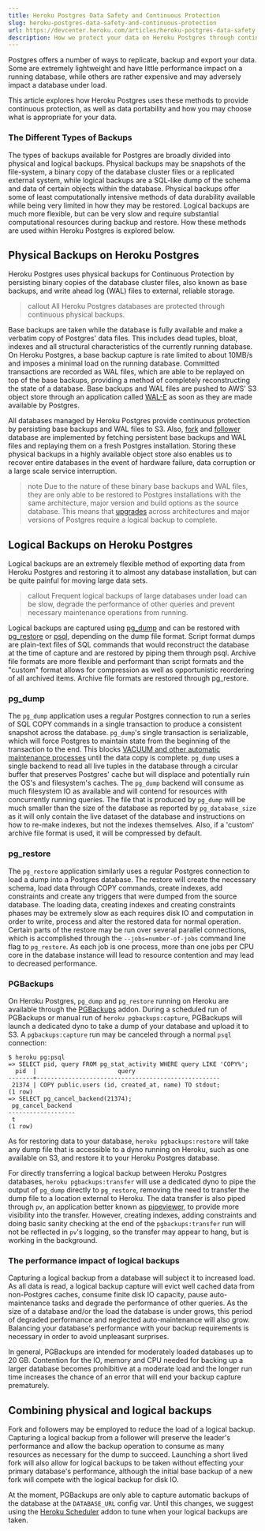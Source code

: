 ```yaml
---
title: Heroku Postgres Data Safety and Continuous Protection
slug: heroku-postgres-data-safety-and-continuous-protection
url: https://devcenter.heroku.com/articles/heroku-postgres-data-safety-and-continuous-protection
description: How we protect your data on Heroku Postgres through continuous protection via wal-e and backups via pgbackups and dumps.
---
```


Postgres offers a number of ways to replicate, backup and export your data. Some are extremely lightweight and have little performance impact on a running database, while others are rather expensive and may adversely impact a database under load.

This article explores how Heroku Postgres uses these methods to provide continuous protection, as well as data portability and how you may choose what is appropriate for your data. 

### The Different Types of Backups
The types of backups available for Postgres are broadly divided into physical and logical backups. Physical backups may be snapshots of the file-system, a binary copy of the database cluster files or a replicated external system, while logical backups are a SQL-like dump of the schema and data of certain objects within the database. Physical backups offer some of least computationally intensive methods of data durability available while being very limited in how they may be restored. Logical backups are much more flexible, but can be very slow and require substantial computational resources during backup and restore. How these methods are used within Heroku Postgres is explored below.

## Physical Backups on Heroku Postgres
Heroku Postgres uses physical backups for Continuous Protection by persisting binary copies of the database cluster files, also known as base backups, and write ahead log (WAL) files to external, reliable storage. 

>callout
>All Heroku Postgres databases are protected through continuous physical backups.

Base backups are taken while the database is fully available and make a verbatim copy of Postgres' data files. This includes dead tuples, bloat, indexes and all structural characteristics of the currently running database. On Heroku Postgres, a base backup capture is rate limited to about 10MB/s and imposes a minimal load on the running database. Committed transactions are recorded as WAL files, which are able to be replayed on top of the base backups, providing a method of completely reconstructing the state of a database. Base backups and WAL files are pushed to AWS' S3 object store through an application called [WAL-E](https://github.com/wal-e/wal-e) as soon as they are made available by Postgres. 

All databases managed by Heroku Postgres provide continuous protection by persisting base backups and WAL files to S3. Also, [fork](https://devcenter.heroku.com/articles/heroku-postgres-fork) and [follower](https://devcenter.heroku.com/articles/heroku-postgres-follower-databases) database are implemented by fetching persistent base backups and WAL files and replaying them on a fresh Postgres installation. Storing these physical backups in a highly available object store also enables us to recover entire databases in the event of hardware failure, data corruption or a large scale service interruption.

>note
>Due to the nature of these binary base backups and WAL files, they are only able to be restored to Postgres installations with the same architecture, major version and build options as the source database. This means that [upgrades](https://devcenter.heroku.com/articles/upgrade-heroku-postgres-with-pgbackups) across architectures and major versions of Postgres require a logical backup to complete.

## Logical Backups on Heroku Postgres
Logical backups are an extremely flexible method of exporting data from Heroku Postgres and restoring it to almost any database installation, but can be quite painful for moving large data sets. 

>callout
>Frequent logical backups of large databases under load can be slow, degrade the performance of other queries and prevent necessary maintenance operations from running. 

Logical backups are captured using [pg_dump](http://www.postgresql.org/docs/9.2/interactive/app-pgdump.html) and can be restored with [pg_restore](http://www.postgresql.org/docs/9.2/static/app-pgrestore.html) or [psql](http://www.postgresql.org/docs/9.2/static/app-psql.html), depending on the dump file format. Script format dumps are plain-text files of SQL commands that would reconstruct the database at the time of capture and are restored by piping them through psql. Archive file formats are more flexible and performant than script formats and the "custom" format allows for compression as well as opportunistic reordering of all archived items. Archive file formats are restored through pg_restore. 

### pg_dump
The `pg_dump` application uses a regular Postgres connection to run a series of SQL COPY commands in a single transaction to produce a consistent snapshot across the database. `pg_dump`'s single transaction is serializable, which will force Postgres to maintain state from the beginning of the transaction to the end. This blocks [VACUUM and other automatic maintenance processes](https://devcenter.heroku.com/articles/heroku-postgres-database-tuning) until the data copy is complete. `pg_dump` uses a single backend to read all live tuples in the database through a circular buffer that preserves Postgres' cache but will displace and potentially ruin the OS's and filesystem's caches. The `pg_dump` backend will consume as much filesystem IO as available and will contend for resources with concurrently running queries. The file that is produced by `pg_dump` will be much smaller than the size of the database as reported by `pg_database_size` as it will only contain the live dataset of the database and instructions on how to re-make indexes, but not the indexes themselves. Also, if a 'custom' archive file format is used, it will be compressed by default.

### pg_restore
The `pg_restore` application similarly uses a regular Postgres connection to load a dump into a Postgres database. The restore will create the necessary schema, load data through COPY commands, create indexes, add constraints and create any triggers that were dumped from the source database. The loading data, creating indexes and creating constraints phases may be extremely slow as each requires disk IO and computation in order to write, process and alter the restored data for normal operation. Certain parts of the restore may be run over several parallel connections, which is accomplished through the `--jobs=number-of-jobs` command line flag to `pg_restore`. As each job is one process, more than one jobs per CPU core in the database instance will lead to resource contention and may lead to decreased performance. 

### PGBackups
On Heroku Postgres, `pg_dump` and `pg_restore` running on Heroku are available through the [PGBackups](https://devcenter.heroku.com/articles/pgbackups) addon. During a scheduled run of PGBackups or manual run of `heroku pgbackups:capture`, PGBackups will launch a dedicated dyno to take a dump of your database and upload it to S3. A `pgbackups:capture` run may be canceled through a normal `psql` connection:

```term
$ heroku pg:psql
=> SELECT pid, query FROM pg_stat_activity WHERE query LIKE 'COPY%';  
  pid  |                       query
-------+----------------------------------------------------
 21374 | COPY public.users (id, created_at, name) TO stdout;
(1 row)
=> SELECT pg_cancel_backend(21374);
 pg_cancel_backend 
-------------------
 t
(1 row)
```

As for restoring data to your database, `heroku pgbackups:restore` will take any dump file that is accessible to a dyno running on Heroku, such as one available on S3, and restore it to your Heroku Postgres database. 

For directly transferring a logical backup between Heroku Postgres databases, `heroku pgbackups:transfer` will use a dedicated dyno to pipe the output of `pg_dump` directly to `pg_restore`, removing the need to transfer the dump file to a location external to Heroku. The data transfer is also piped through `pv`, an application better known as [pipeviewer](http://linux.die.net/man/1/pv), to provide more visibility into the transfer. However, creating indexes, adding constraints and doing basic sanity checking at the end of the `pgbackups:transfer` run will not be reflected in `pv`'s logging, so the transfer may appear to hang, but is working in the background. 

### The performance impact of logical backups
Capturing a logical backup from a database will subject it to increased load. As all data is read, a logical backup capture will evict well cached data from non-Postgres caches, consume finite disk IO capacity, pause auto-maintenance tasks and degrade the performance of other queries. As the size of a database and/or the load the database is under grows, this period of degraded performance and neglected auto-maintenance will also grow. Balancing your database's performance with your backup requirements is necessary in order to avoid unpleasant surprises. 

In general, PGBackups are intended for moderately loaded databases up to 20 GB. Contention for the IO, memory and CPU needed for backing up a larger database becomes prohibitive at a moderate load and the longer run time increases the chance of an error that will end your backup capture prematurely. 

## Combining physical and logical backups
Fork and followers may be employed to reduce the load of a logical backup. Capturing a logical backup from a follower will preserve the leader's performance and allow the backup operation to consume as many resources as necessary for the dump to succeed. Launching a short lived fork will also allow for logical backups to be taken without effecting your primary database's performance, although the initial base backup of a new fork will compete with the logical backup for disk IO. 

At the moment, PGBackups are only able to capture automatic backups of the database at the `DATABASE_URL` config var. Until this changes, we suggest using the [Heroku Scheduler](https://addons.heroku.com/scheduler) addon to tune when your logical backups are taken.  